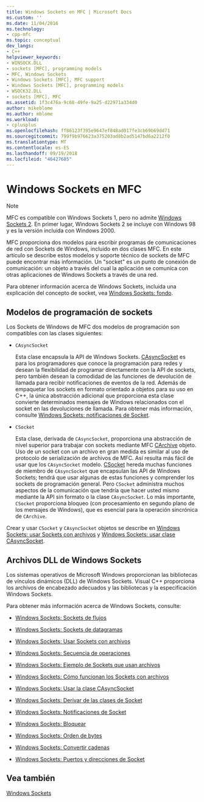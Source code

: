 ```yaml
---
title: Windows Sockets en MFC | Microsoft Docs
ms.custom: ''
ms.date: 11/04/2016
ms.technology:
- cpp-mfc
ms.topic: conceptual
dev_langs:
- C++
helpviewer_keywords:
- WINSOCK.DLL
- sockets [MFC], programming models
- MFC, Windows Sockets
- Windows Sockets [MFC], MFC support
- Windows Sockets [MFC], programming models
- WSOCK32.DLL
- sockets [MFC], MFC
ms.assetid: 1f3c476a-9c68-49fe-9a25-d22971a334d0
author: mikeblome
ms.author: mblome
ms.workload:
- cplusplus
ms.openlocfilehash: ff86123f395e9647ef848ad017fe3cb69b69dd71
ms.sourcegitcommit: 799f9b976623a375203ad8b2ad5147bd6a2212f0
ms.translationtype: MT
ms.contentlocale: es-ES
ms.lasthandoff: 09/19/2018
ms.locfileid: "46427685"
---
```

# <a name="windows-sockets-in-mfc"></a>Windows Sockets en MFC

> [!NOTE]
>  MFC es compatible con Windows Sockets 1, pero no admite [Windows Sockets 2](/windows/desktop/WinSock/windows-sockets-start-page-2). En primer lugar, Windows Sockets 2 se incluye con Windows 98 y es la versión incluida con Windows 2000.

MFC proporciona dos modelos para escribir programas de comunicaciones de red con Sockets de Windows, incluido en dos clases MFC. En este artículo se describe estos modelos y soporte técnico de sockets de MFC puede encontrar más información. Un "socket" es un punto de conexión de comunicación: un objeto a través del cual la aplicación se comunica con otras aplicaciones de Windows Sockets a través de una red.

Para obtener información acerca de Windows Sockets, incluida una explicación del concepto de socket, vea [Windows Sockets: fondo](../mfc/windows-sockets-background.md).

##  <a name="_core_sockets_programming_models"></a> Modelos de programación de sockets

Los Sockets de Windows de MFC dos modelos de programación son compatibles con las clases siguientes:

- `CAsyncSocket`

     Esta clase encapsula la API de Windows Sockets. [CAsyncSocket](../mfc/reference/casyncsocket-class.md) es para los programadores que conoce la programación para redes y desean la flexibilidad de programar directamente con la API de sockets, pero también desean la comodidad de las funciones de devolución de llamada para recibir notificaciones de eventos de la red. Además de empaquetar los sockets en formato orientado a objetos para su uso en C++, la única abstracción adicional que proporciona esta clase convierte determinados mensajes de Windows relacionados con el socket en las devoluciones de llamada. Para obtener más información, consulte [Windows Sockets: notificaciones de Socket](../mfc/windows-sockets-socket-notifications.md).

- `CSocket`

     Esta clase, derivada de `CAsyncSocket`, proporciona una abstracción de nivel superior para trabajar con sockets mediante MFC [CArchive](../mfc/reference/carchive-class.md) objeto. Uso de un socket con un archivo en gran medida es similar al uso de protocolo de serialización de archivos de MFC. Así resulta más fácil de usar que los `CAsyncSocket` modelo. [CSocket](../mfc/reference/csocket-class.md) hereda muchas funciones de miembro de `CAsyncSocket` que encapsulan las API de Windows Sockets; tendrá que usar algunas de estas funciones y comprender los sockets de programación general. Pero `CSocket` administra muchos aspectos de la comunicación que tendría que hacer usted mismo mediante la API sin formato o la clase `CAsyncSocket`. Lo más importante, `CSocket` proporciona bloqueo (con procesamiento en segundo plano de los mensajes de Windows), que es esencial para la operación sincrónica de `CArchive`.

Crear y usar `CSocket` y `CAsyncSocket` objetos se describe en [Windows Sockets: usar Sockets con archivos](../mfc/windows-sockets-using-sockets-with-archives.md) y [Windows Sockets: usar clase CAsyncSocket](../mfc/windows-sockets-using-class-casyncsocket.md).

##  <a name="_core_mfc_socket_samples_and_windows_sockets_dlls"></a> Archivos DLL de Windows Sockets

Los sistemas operativos de Microsoft Windows proporcionan las bibliotecas de vínculos dinámicos (DLL) de Windows Sockets. Visual C++ proporciona los archivos de encabezado adecuados y las bibliotecas y la especificación Windows Sockets.

Para obtener más información acerca de Windows Sockets, consulte:

- [Windows Sockets: Sockets de flujos](../mfc/windows-sockets-stream-sockets.md)

- [Windows Sockets: Sockets de datagramas](../mfc/windows-sockets-datagram-sockets.md)

- [Windows Sockets: Usar Sockets con archivos](../mfc/windows-sockets-using-sockets-with-archives.md)

- [Windows Sockets: Secuencia de operaciones](../mfc/windows-sockets-sequence-of-operations.md)

- [Windows Sockets: Ejemplo de Sockets que usan archivos](../mfc/windows-sockets-example-of-sockets-using-archives.md)

- [Windows Sockets: Cómo funcionan los Sockets con archivos](../mfc/windows-sockets-how-sockets-with-archives-work.md)

- [Windows Sockets: Usar la clase CAsyncSocket](../mfc/windows-sockets-using-class-casyncsocket.md)

- [Windows Sockets: Derivar de las clases de Socket](../mfc/windows-sockets-deriving-from-socket-classes.md)

- [Windows Sockets: Notificaciones de Socket](../mfc/windows-sockets-socket-notifications.md)

- [Windows Sockets: Bloquear](../mfc/windows-sockets-blocking.md)

- [Windows Sockets: Orden de bytes](../mfc/windows-sockets-byte-ordering.md)

- [Windows Sockets: Convertir cadenas](../mfc/windows-sockets-converting-strings.md)

- [Windows Sockets: Puertos y direcciones de Socket](../mfc/windows-sockets-ports-and-socket-addresses.md)

## <a name="see-also"></a>Vea también

[Windows Sockets](../mfc/windows-sockets.md)

